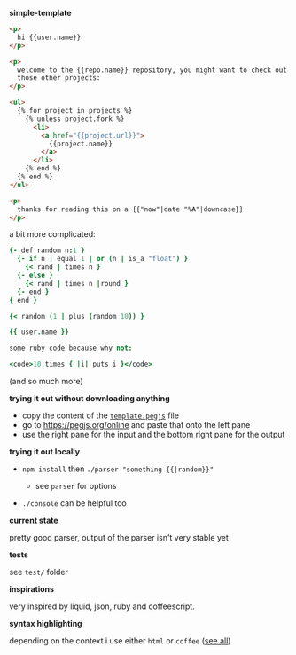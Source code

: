 **simple-template**

```html
<p>
  hi {{user.name}}
</p>

<p>
  welcome to the {{repo.name}} repository, you might want to check out
  those other projects:
</p>

<ul>
  {% for project in projects %}
    {% unless project.fork %}
      <li>
        <a href="{{project.url}}">
          {{project.name}}
        </a>
      </li>
    {% end %}
  {% end %}
</ul>

<p>
  thanks for reading this on a {{"now"|date "%A"|downcase}}
</p>
```

a bit more complicated:

```coffee
{- def random n:1 }
  {- if n | equal 1 | or (n | is_a "float") }
    {< rand | times n }
  {- else }
    {< rand | times n |round }
  {- end }
{ end }

{< random (1 | plus (random 10)) }

{{ user.name }}

some ruby code because why not:

<code>10.times { |i| puts i }</code>
```

(and so much more)

**trying it out without downloading anything**

- copy the content of the [`template.pegjs`](https://raw.githubusercontent.com/simple-updates/template/master/template.pegjs) file
- go to <https://pegjs.org/online> and paste that onto the left pane
- use the right pane for the input and the bottom right pane for the output

**trying it out locally**

- `npm install` then `./parser "something {{|random}}"`
  - see `parser` for options

- `./console` can be helpful too

**current state**

pretty good parser, output of the parser isn't very stable yet

**tests**

see `test/` folder

**inspirations**

very inspired by liquid, json, ruby and coffeescript.

**syntax highlighting**

depending on the context i use either `html` or `coffee` ([see all](https://gist.github.com/localhostdotdev/1e118e70a8b07bb07d12d79f6af772db))
